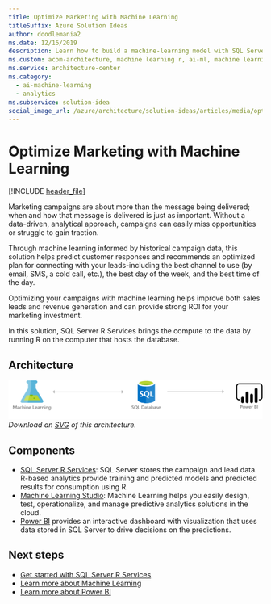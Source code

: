 ```yaml
---
title: Optimize Marketing with Machine Learning
titleSuffix: Azure Solution Ideas
author: doodlemania2
ms.date: 12/16/2019
description: Learn how to build a machine-learning model with SQL Server 2016 with R Services to optimize and manage marketing campaigns.
ms.custom: acom-architecture, machine learning r, ai-ml, machine learning in marketing, machine learning marketing, 'https://azure.microsoft.com/solutions/architecture/optimize-marketing-with-machine-learning/'
ms.service: architecture-center
ms.category:
  - ai-machine-learning
  - analytics
ms.subservice: solution-idea
social_image_url: /azure/architecture/solution-ideas/articles/media/optimize-marketing-with-machine-learning.png
---
```


# Optimize Marketing with Machine Learning

[!INCLUDE [header_file](../../../includes/sol-idea-header.md)]

Marketing campaigns are about more than the message being delivered; when and how that message is delivered is just as important. Without a data-driven, analytical approach, campaigns can easily miss opportunities or struggle to gain traction.

Through machine learning informed by historical campaign data, this solution helps predict customer responses and recommends an optimized plan for connecting with your leads-including the best channel to use (by email, SMS, a cold call, etc.), the best day of the week, and the best time of the day.

Optimizing your campaigns with machine learning helps improve both sales leads and revenue generation and can provide strong ROI for your marketing investment.

In this solution, SQL Server R Services brings the compute to the data by running R on the computer that hosts the database.

## Architecture

![Architecture Diagram](../media/optimize-marketing-with-machine-learning.png)
*Download an [SVG](../media/optimize-marketing-with-machine-learning.svg) of this architecture.*

## Components

* [SQL Server R Services](https://docs.microsoft.com/sql/machine-learning/r/sql-server-r-services?view=sql-server-2016): SQL Server stores the campaign and lead data. R-based analytics provide training and predicted models and predicted results for consumption using R.
* [Machine Learning Studio](https://azure.microsoft.com/services/machine-learning-studio): Machine Learning helps you easily design, test, operationalize, and manage predictive analytics solutions in the cloud.
* [Power BI](https://powerbi.microsoft.com) provides an interactive dashboard with visualization that uses data stored in SQL Server to drive decisions on the predictions.

## Next steps

* [Get started with SQL Server R Services](https://docs.microsoft.com/sql/machine-learning/r/sql-server-r-services?view=sql-server-2016)
* [Learn more about Machine Learning](/azure/machine-learning/overview-what-is-azure-ml)
* [Learn more about Power BI](https://powerbi.microsoft.com/documentation/powerbi-landing-page)
